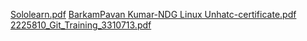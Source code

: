 [Sololearn.pdf](https://github.com/Pavan2911/M1_Online-Voting/files/8368087/Sololearn.pdf)
[BarkamPavan Kumar-NDG Linux Unhatc-certificate.pdf](https://github.com/Pavan2911/M1_Online-Voting/files/8368092/BarkamPavan.Kumar-NDG.Linux.Unhatc-certificate.pdf)
[2225810_Git_Training_3310713.pdf](https://github.com/Pavan2911/M1_Online-Voting/files/8368093/2225810_Git_Training_3310713.pdf)
